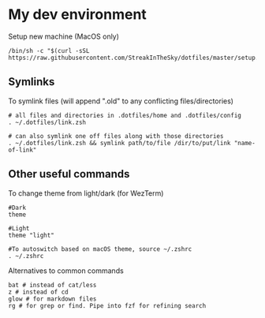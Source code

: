 # My dev environment

Setup new machine (MacOS only)

```
/bin/sh -c "$(curl -sSL https://raw.githubusercontent.com/StreakInTheSky/dotfiles/master/setup.sh)"
```

## Symlinks
To symlink files (will append ".old" to any conflicting files/directories)
```
# all files and directories in .dotfiles/home and .dotfiles/config
. ~/.dotfiles/link.zsh

# can also symlink one off files along with those directories
. ~/.dotfiles/link.zsh && symlink path/to/file /dir/to/put/link "name-of-link"
```

## Other useful commands
To change theme from light/dark (for WezTerm)
```
#Dark
theme

#Light
theme "light"

#To autoswitch based on macOS theme, source ~/.zshrc
. ~/.zshrc
```

Alternatives to common commands
```
bat # instead of cat/less
z # instead of cd
glow # for markdown files
rg # for grep or find. Pipe into fzf for refining search
```

